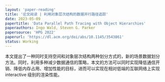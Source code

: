 ```yaml
---
layout: 'paper-reading'
title: '论文阅读 | 利用对象层次结构的数据并行路径追踪'
date: 2023-05-09
papertitle: 'Data Parallel Path Tracing with Object Hierarchies'
paperauthors: Ingo Wald, Steven G. Parker
papersource: 'HPG 2022'
paperurl: 'https://dl.acm.org/doi/abs/10.1145/3543861'
status: Working
---
```


本文提出了一种同时支持空间和对象层次结构两种划分方式的，新的场景数据划分方法。同时，利用多种减少数据通信的策略，本文的方法可以同时实现降低通信开销、降低内存占用、增加性能的目标，进而可以实现在相对低端的互联网络上实现 interactive 级别的渲染性能。